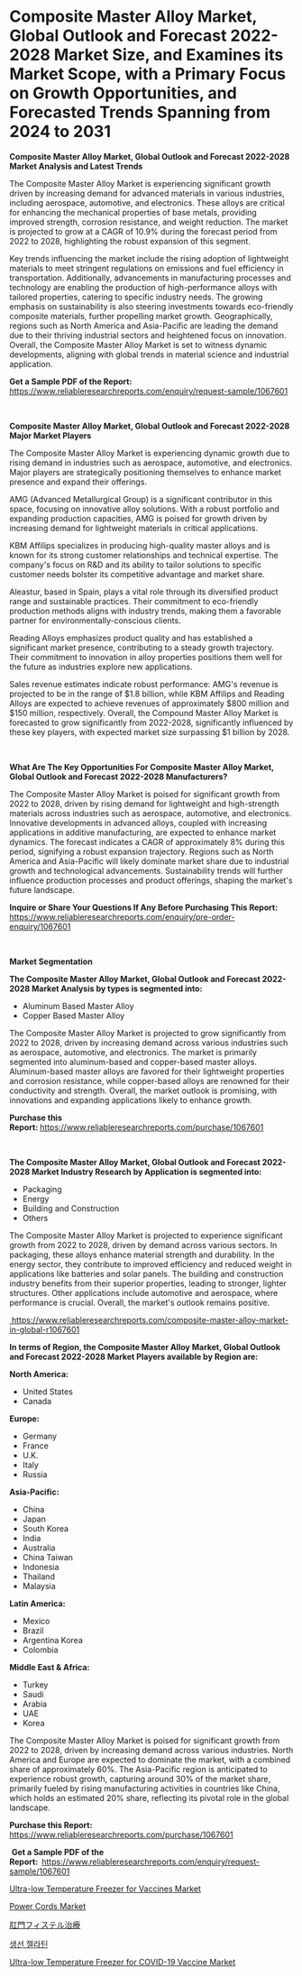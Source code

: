 <p><h1>Composite Master Alloy Market, Global Outlook and Forecast 2022-2028 Market Size, and Examines its Market Scope, with a Primary Focus on Growth Opportunities, and Forecasted Trends Spanning from 2024 to 2031</h1></p><p><strong>Composite Master Alloy Market, Global Outlook and Forecast 2022-2028 Market Analysis and Latest Trends</strong></p>
<p><p>The Composite Master Alloy Market is experiencing significant growth driven by increasing demand for advanced materials in various industries, including aerospace, automotive, and electronics. These alloys are critical for enhancing the mechanical properties of base metals, providing improved strength, corrosion resistance, and weight reduction. The market is projected to grow at a CAGR of 10.9% during the forecast period from 2022 to 2028, highlighting the robust expansion of this segment.</p><p>Key trends influencing the market include the rising adoption of lightweight materials to meet stringent regulations on emissions and fuel efficiency in transportation. Additionally, advancements in manufacturing processes and technology are enabling the production of high-performance alloys with tailored properties, catering to specific industry needs. The growing emphasis on sustainability is also steering investments towards eco-friendly composite materials, further propelling market growth. Geographically, regions such as North America and Asia-Pacific are leading the demand due to their thriving industrial sectors and heightened focus on innovation. Overall, the Composite Master Alloy Market is set to witness dynamic developments, aligning with global trends in material science and industrial application.</p></p>
<p><strong>Get a Sample PDF of the Report:&nbsp;</strong> <a href="https://www.reliableresearchreports.com/enquiry/request-sample/1067601">https://www.reliableresearchreports.com/enquiry/request-sample/1067601</a></p>
<p>&nbsp;</p>
<p><strong>Composite Master Alloy Market, Global Outlook and Forecast 2022-2028 Major Market Players</strong></p>
<p><p>The Composite Master Alloy Market is experiencing dynamic growth due to rising demand in industries such as aerospace, automotive, and electronics. Major players are strategically positioning themselves to enhance market presence and expand their offerings.</p><p>AMG (Advanced Metallurgical Group) is a significant contributor in this space, focusing on innovative alloy solutions. With a robust portfolio and expanding production capacities, AMG is poised for growth driven by increasing demand for lightweight materials in critical applications.</p><p>KBM Affilips specializes in producing high-quality master alloys and is known for its strong customer relationships and technical expertise. The company's focus on R&D and its ability to tailor solutions to specific customer needs bolster its competitive advantage and market share.</p><p>Aleastur, based in Spain, plays a vital role through its diversified product range and sustainable practices. Their commitment to eco-friendly production methods aligns with industry trends, making them a favorable partner for environmentally-conscious clients.</p><p>Reading Alloys emphasizes product quality and has established a significant market presence, contributing to a steady growth trajectory. Their commitment to innovation in alloy properties positions them well for the future as industries explore new applications.</p><p>Sales revenue estimates indicate robust performance: AMG's revenue is projected to be in the range of $1.8 billion, while KBM Affilips and Reading Alloys are expected to achieve revenues of approximately $800 million and $150 million, respectively. Overall, the Compound Master Alloy Market is forecasted to grow significantly from 2022-2028, significantly influenced by these key players, with expected market size surpassing $1 billion by 2028.</p></p>
<p>&nbsp;</p>
<p><strong>What Are The Key Opportunities For Composite Master Alloy Market, Global Outlook and Forecast 2022-2028 Manufacturers?</strong></p>
<p><p>The Composite Master Alloy Market is poised for significant growth from 2022 to 2028, driven by rising demand for lightweight and high-strength materials across industries such as aerospace, automotive, and electronics. Innovative developments in advanced alloys, coupled with increasing applications in additive manufacturing, are expected to enhance market dynamics. The forecast indicates a CAGR of approximately 8% during this period, signifying a robust expansion trajectory. Regions such as North America and Asia-Pacific will likely dominate market share due to industrial growth and technological advancements. Sustainability trends will further influence production processes and product offerings, shaping the market's future landscape.</p></p>
<p><strong>Inquire or Share Your Questions If Any Before Purchasing This Report:</strong> <a href="https://www.reliableresearchreports.com/enquiry/pre-order-enquiry/1067601">https://www.reliableresearchreports.com/enquiry/pre-order-enquiry/1067601</a></p>
<p>&nbsp;</p>
<p><strong>Market Segmentation</strong></p>
<p><strong>The Composite Master Alloy Market, Global Outlook and Forecast 2022-2028 Market Analysis by types is segmented into:</strong></p>
<p><ul><li>Aluminum Based Master Alloy</li><li>Copper Based Master Alloy</li></ul></p>
<p><p>The Composite Master Alloy Market is projected to grow significantly from 2022 to 2028, driven by increasing demand across various industries such as aerospace, automotive, and electronics. The market is primarily segmented into aluminum-based and copper-based master alloys. Aluminum-based master alloys are favored for their lightweight properties and corrosion resistance, while copper-based alloys are renowned for their conductivity and strength. Overall, the market outlook is promising, with innovations and expanding applications likely to enhance growth.</p></p>
<p><strong>Purchase this Report:&nbsp;</strong><a href="https://www.reliableresearchreports.com/purchase/1067601">https://www.reliableresearchreports.com/purchase/1067601</a></p>
<p>&nbsp;</p>
<p><strong>The Composite Master Alloy Market, Global Outlook and Forecast 2022-2028 Market Industry Research by Application is segmented into:</strong></p>
<p><ul><li>Packaging</li><li>Energy</li><li>Building and Construction</li><li>Others</li></ul></p>
<p><p>The Composite Master Alloy Market is projected to experience significant growth from 2022 to 2028, driven by demand across various sectors. In packaging, these alloys enhance material strength and durability. In the energy sector, they contribute to improved efficiency and reduced weight in applications like batteries and solar panels. The building and construction industry benefits from their superior properties, leading to stronger, lighter structures. Other applications include automotive and aerospace, where performance is crucial. Overall, the market's outlook remains positive.</p></p>
<p><a href="https://www.reliableresearchreports.com/composite-master-alloy-market-in-global-r1067601">&nbsp;https://www.reliableresearchreports.com/composite-master-alloy-market-in-global-r1067601</a></p>
<p><strong>In terms of Region, the Composite Master Alloy Market, Global Outlook and Forecast 2022-2028 Market Players available by Region are:</strong></p>
<p>
    <p> <strong> North America: </strong>
        <ul>
            <li>United States</li>
            <li>Canada</li>
        </ul>
        </p> 
    <p> <strong> Europe: </strong>
        <ul>
            <li>Germany</li>
            <li>France</li>
            <li>U.K.</li>
            <li>Italy</li>
            <li>Russia</li>
        </ul>
        </p> 
    <p> <strong> Asia-Pacific: </strong>
        <ul>
            <li>China</li>
            <li>Japan</li>
            <li>South Korea</li>
            <li>India</li>
            <li>Australia</li>
            <li>China Taiwan</li>
            <li>Indonesia</li>
            <li>Thailand</li>
            <li>Malaysia</li>
        </ul>
        </p> 
    <p> <strong> Latin America: </strong>
        <ul>
            <li>Mexico</li>
            <li>Brazil</li>
            <li>Argentina Korea</li>
            <li>Colombia</li>
        </ul>
        </p> 
    <p> <strong> Middle East & Africa: </strong>
        <ul>
            <li>Turkey</li>
            <li>Saudi</li>
            <li>Arabia</li>
            <li>UAE</li>
            <li>Korea</li>
        </ul>
    </p>
    </p>
<p><p>The Composite Master Alloy Market is poised for significant growth from 2022 to 2028, driven by increasing demand across various industries. North America and Europe are expected to dominate the market, with a combined share of approximately 60%. The Asia-Pacific region is anticipated to experience robust growth, capturing around 30% of the market share, primarily fueled by rising manufacturing activities in countries like China, which holds an estimated 20% share, reflecting its pivotal role in the global landscape.</p></p>
<p><strong>Purchase this Report: </strong><a href="https://www.reliableresearchreports.com/purchase/1067601">https://www.reliableresearchreports.com/purchase/1067601</a></p>
<p>&nbsp;<strong>Get a Sample PDF of the Report:&nbsp;&nbsp;</strong><a href="https://www.reliableresearchreports.com/enquiry/request-sample/1067601">https://www.reliableresearchreports.com/enquiry/request-sample/1067601</a></p>
<p><strong></strong></p>
<p><p><a href="https://issuu.com/reportprime-2/docs/ultra-low-temperature-freezer-for-v_1fb15a6e2ac0ad">Ultra-low Temperature Freezer for Vaccines Market</a></p><p><a href="https://medium.com/@sarahhicks655/power-cords-market-forecast-global-market-trends-and-analysis-from-2024-to-2031-covered-in-191-25d574680996">Power Cords Market</a></p><p><a href="https://medium.com/@novastamm2023/%E3%82%B0%E3%83%AD%E3%83%BC%E3%83%90%E3%83%AB%E8%82%9B%E9%96%80%E7%98%BB%E6%B2%BB%E7%99%82%E5%B8%82%E5%A0%B4%E3%81%AB%E3%81%8A%E3%81%91%E3%82%8B%E6%96%B0%E3%81%9F%E3%81%AA%E6%A9%9F%E4%BC%9A%E3%81%A8%E8%AA%B2%E9%A1%8C-2024%E5%B9%B4-2031%E5%B9%B4-38adf9212760">肛門フィステル治療</a></p><p><a href="https://medium.com/@bobbykihnyt57786/%EA%B8%80%EB%A1%9C%EB%B2%8C-%EC%96%B4%EB%A5%98-%EC%A0%A4%EB%9D%BC%ED%8B%B4-%EC%8B%9C%EC%9E%A5-%EB%8F%99%ED%96%A5-%ED%83%90%EC%83%89-%EC%A0%84%EB%A7%9D-%EC%98%88%EC%B8%A1-%EB%B0%8F-%EC%98%81%ED%96%A5-%EB%B6%84%EC%84%9D-2024-2031-%EC%B4%9D-154%ED%8E%98%EC%9D%B4%EC%A7%80%EB%A1%9C-%EA%B5%AC%EC%84%B1%EB%90%A8-501fa78c6ba5">생선 젤라틴</a></p><p><a href="https://issuu.com/reportprime-2/docs/ultra-low-temperature-freezer-for-c_504e12d68160de">Ultra-low Temperature Freezer for COVID-19 Vaccine Market</a></p></p>